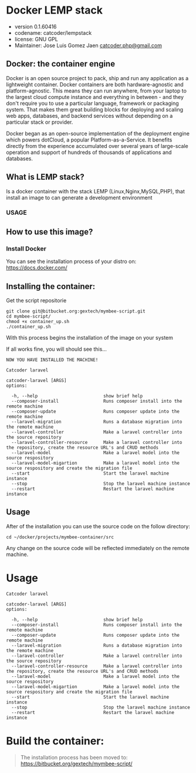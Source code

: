 # Docker LEMP stack
  - version 0.1.60416
  - codename: catcoder/lempstack
  - license: GNU GPL
  - Maintainer: Jose Luis Gomez Jaen <catcoder.php@gmail.com>

## Docker: the container engine
Docker is an open source project to pack, ship and run any application as a lightweight container.
Docker containers are both hardware-agnostic and platform-agnostic. This means they can run anywhere, from your laptop to the largest cloud compute instance and everything in between - and they don't require you to use a particular language, framework or packaging system. That makes them great building blocks for deploying and scaling web apps, databases, and backend services without depending on a particular stack or provider.

Docker began as an open-source implementation of the deployment engine which powers dotCloud, a popular Platform-as-a-Service. It benefits directly from the experience accumulated over several years of large-scale operation and support of hundreds of thousands of applications and databases.

## What is LEMP stack?
Is a docker container with the stack LEMP (Linux,Nginx,MySQL,PHP), that install an image to can generate a development environment

### USAGE
## How to use this image?
### Install Docker
You can see the installation process of your distro on: https://docs.docker.com/
## Installing the container:
Get the script repositorie
```shell
git clone git@bitbucket.org:gextech/mymbee-script.git
cd mymbee-script/
chmod +x container_up.sh
./container_up.sh
```

With this process begins the installation of the image on your system

If all works fine, you will should see this...
```shell
NOW YOU HAVE INSTALLED THE MACHINE!

Catcoder laravel
 
catcoder-laravel [ARGS]
options:
 
  -h, --help                         show brief help
  --composer-install                 Runs composer install into the remote machine
  --composer-update                  Runs composer update into the remote machine
  --laravel-migration                Runs a database migration into the remote machine
  --laravel-controller               Make a laravel controller into the source repository
  --laravel-controller-resource      Make a laravel controller into the repository, create the resource URL's and CRUD methods
  --laravel-model                    Make a laravel model into the source respository
  --laravel-model-migartion          Make a laravel model into the source respository and create the migration file
  --start                            Start the laravel machine instance
  --stop                             Stop the laravel machine instance
  --restart                          Restart the laravel machine instance
```

## Usage

After of the installation you can use the source code on the follow directory:

```shell
cd ~/docker/projects/mymbee-container/src
```
Any change on the source code will be reflected immediately on the remote machine.

# Usage

```shell
Catcoder laravel
 
catcoder-laravel [ARGS]
options:
 
  -h, --help                         show brief help
  --composer-install                 Runs composer install into the remote machine
  --composer-update                  Runs composer update into the remote machine
  --laravel-migration                Runs a database migration into the remote machine
  --laravel-controller               Make a laravel controller into the source repository
  --laravel-controller-resource      Make a laravel controller into the repository, create the resource URL's and CRUD methods
  --laravel-model                    Make a laravel model into the source respository
  --laravel-model-migartion          Make a laravel model into the source respository and create the migration file
  --start                            Start the laravel machine instance
  --stop                             Stop the laravel machine instance
  --restart                          Restart the laravel machine instance
```

# Build the container:
> The installation process has been moved to: https://bitbucket.org/gextech/mymbee-script/
